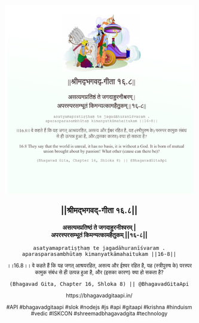 <img src="../../asset/BG_16_8.png"/>
<center><h2>||श्रीमद्‍भगवद्‍-गीता १६.८||</h2>
<h3>असत्यमप्रतिष्ठं ते जगदाहुरनीश्वरम् |<br/>अपरस्परसम्भूतं किमन्यत्कामहैतुकम् ||१६-८||</h3>
<pre>asatyamapratiṣṭhaṃ te jagadāhuranīśvaram .<br/>aparasparasambhūtaṃ kimanyatkāmahaitukam ||16-8||</pre>
<p>।।16.8।। वे कहते हैं कि यह जगत् आश्रयरहित, असत्य और ईश्वर रहित है, यह (स्त्रीपुरुष के) परस्पर कामुक संबंध से ही उत्पन्न हुआ है, और (इसका कारण) क्या हो सकता है?</p>
<pre>(Bhagavad Gita, Chapter 16, Shloka 8) || @BhagavadGitaApi</pre><p>https://bhagavadgitaapi.in/</p><p>#API #bhagavadgitaapi #slok #nodejs #js #api #gitaapi #krishna #hinduism #vedic #ISKCON #shreemadbhagavadgita #technology</p></center>